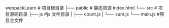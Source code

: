 webpackLearn # 项目根目录
├── pablic # 静态资源 index.html
└── src # 项目源码目录
├── js #js 文件目录
| ├── count.js
| └── sum.js
└── main.js #项目主文件
